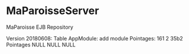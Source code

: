 # MaParoisseServer
MaParoisse EJB Repository

Version 20180608:
Table AppModule: add module Pointages:
161	2	35b2	Pointages	NULL	NULL	NULL
